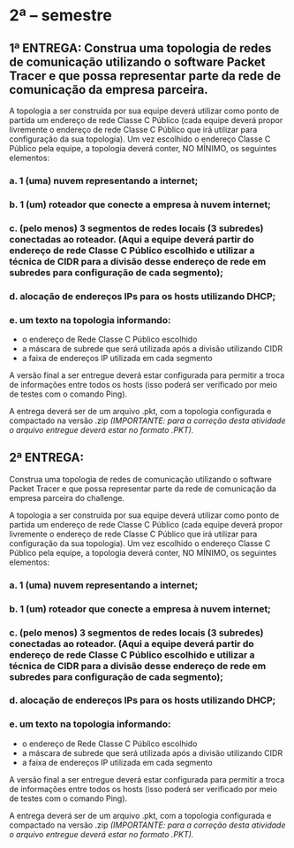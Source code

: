 # 2ª – semestre

## 1ª ENTREGA: Construa uma topologia de redes de comunicação utilizando o software Packet Tracer e que possa representar parte da rede de comunicação da empresa parceira.

A topologia a ser construída por sua equipe deverá utilizar como ponto de partida um endereço de rede Classe C Público (cada equipe deverá propor livremente o endereço de rede Classe C Público que irá utilizar para configuração da sua topologia). Um vez escolhido o endereço Classe C
Público pela equipe, a topologia deverá conter, NO MÍNIMO, os seguintes elementos:

### a. 1 (uma) nuvem representando a internet;
### b. 1 (um) roteador que conecte a empresa à nuvem internet;
### c. (pelo menos) 3 segmentos de redes locais (3 subredes) conectadas ao roteador. (Aqui a equipe deverá partir do endereço de rede Classe C Público escolhido e utilizar a técnica de CIDR para a divisão desse endereço de rede em subredes para configuração de cada segmento);
### d. alocação de endereços IPs para os hosts utilizando DHCP;
### e. um texto na topologia informando:
- o endereço de Rede Classe C Público escolhido
- a máscara de subrede que será utilizada após a divisão utilizando CIDR
- a faixa de endereços IP utilizada em cada segmento

A versão final a ser entregue deverá estar configurada para permitir a troca de informações entre todos os hosts (isso poderá ser verificado por meio de testes com o comando Ping).

A entrega deverá ser de um arquivo .pkt, com a topologia configurada e compactado na versão .zip
*(IMPORTANTE: para a correção desta atividade o arquivo entregue deverá estar no formato .PKT).* 

## 2ª ENTREGA:

Construa uma topologia de redes de comunicação utilizando o software Packet Tracer e que possa representar parte da rede de comunicação da empresa
parceira do challenge.

A topologia a ser construída por sua equipe deverá utilizar como ponto de partida um endereço de rede Classe C Público (cada equipe deverá propor
livremente o endereço de rede Classe C Público que irá utilizar para configuração da sua topologia). Um vez escolhido o endereço Classe C
Público pela equipe, a topologia deverá conter, NO MÍNIMO, os seguintes elementos:

### a. 1 (uma) nuvem representando a internet;
### b. 1 (um) roteador que conecte a empresa à nuvem internet;
### c. (pelo menos) 3 segmentos de redes locais (3 subredes) conectadas ao roteador. (Aqui a equipe deverá partir do endereço de rede Classe C Público escolhido e utilizar a técnica de CIDR para a divisão desse endereço de rede em subredes para configuração de cada segmento);
### d. alocação de endereços IPs para os hosts utilizando DHCP;
### e. um texto na topologia informando:

- o endereço de Rede Classe C Público escolhido
- a máscara de subrede que será utilizada após a divisão utilizando CIDR
- a faixa de endereços IP utilizada em cada segmento

A versão final a ser entregue deverá estar configurada para permitir a troca de informações entre todos os hosts (isso poderá ser verificado por meio de testes com o comando Ping).

A entrega deverá ser de um arquivo .pkt, com a topologia configurada e compactado na versão .zip
*(IMPORTANTE: para a correção desta atividade o arquivo entregue deverá
estar no formato .PKT).*
